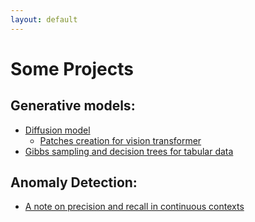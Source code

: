 ```yaml
---
layout: default
---
```


# Some Projects

## Generative models:
 - [Diffusion model](https://piantedosi.github.io/diffusion_model/)
   - [Patches creation for vision transformer](https://piantedosi.github.io/diffusion_model_patch_creation/)
 - [Gibbs sampling and decision trees for tabular data](https://piantedosi.github.io/gibbs_sampling_from_decision_tree/)

## Anomaly Detection:
 - [A note on precision and recall in continuous contexts](https://piantedosi.github.io/precision_and_recall_in_continuous_anomaly_detection/)

